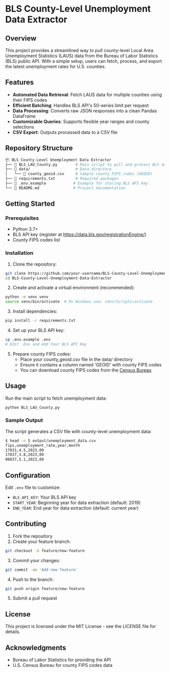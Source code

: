 # BLS County-Level Unemployment Data Extractor

## Overview

This project provides a streamlined way to pull county-level Local Area Unemployment Statistics (LAUS) data from the Bureau of Labor Statistics (BLS) public API. With a simple setup, users can fetch, process, and export the latest unemployment rates for U.S. counties.

## Features

- **Automated Data Retrieval**: Fetch LAUS data for multiple counties using their FIPS codes
- **Efficient Batching**: Handles BLS API's 50-series limit per request
- **Data Processing**: Converts raw JSON responses into a clean Pandas DataFrame
- **Customizable Queries**: Supports flexible year ranges and county selections
- **CSV Export**: Outputs processed data to a CSV file

## Repository Structure

```bash
📦 BLS County-Level Unemployment Data Extractor
├── 📄 BLS_LAU_County.py        # Main script to pull and process BLS data
├── 📁 data/                    # Data directory
│   └── 📄 county_geoid.csv     # Sample county FIPS codes (GEOID)
├── 📄 requirements.txt         # Required packages
├── 📄 .env.example            # Example for storing BLS API key
└── 📄 README.md               # Project documentation
```

## Getting Started

### Prerequisites

- Python 3.7+
- BLS API key (register at https://data.bls.gov/registrationEngine/)
- County FIPS codes list

### Installation

1. Clone the repository:
```bash
git clone https://github.com/your-username/BLS-County-Level-Unemployment-Data-Extractor.git
cd BLS-County-Level-Unemployment-Data-Extractor
```

2. Create and activate a virtual environment (recommended):
```bash
python -m venv venv
source venv/bin/activate  # On Windows use: venv\Scripts\activate
```

3. Install dependencies:
```bash
pip install -r requirements.txt
```

4. Set up your BLS API key:
```bash
cp .env.example .env
# Edit .Env and Add Your BLS API Key
```

5. Prepare county FIPS codes:
   - Place your county_geoid.csv file in the data/ directory
   - Ensure it contains a column named 'GEOID' with county FIPS codes
   - You can download county FIPS codes from the [Census Bureau](https://www.census.gov/geographies/reference-files/time-series/geo/gazetteer-files.html)

## Usage

Run the main script to fetch unemployment data:

```bash
python BLS_LAU_County.py
```

### Sample Output

The script generates a CSV file with county-level unemployment data:

```bash
$ head -n 5 output/unemployment_data.csv
fips,unemployment_rate,year,month
17031,4.5,2023,09
17037,3.8,2023,09
06037,5.1,2023,09
```

## Configuration

Edit `.env` file to customize:
- `BLS_API_KEY`: Your BLS API key
- `START_YEAR`: Beginning year for data extraction (default: 2019)
- `END_YEAR`: End year for data extraction (default: current year)

## Contributing

1. Fork the repository
2. Create your feature branch:
```bash
git checkout -b feature/new-feature
```
3. Commit your changes:
```bash
git commit -am 'Add new feature'
```
4. Push to the branch:
```bash
git push origin feature/new-feature
```
5. Submit a pull request

## License

This project is licensed under the MIT License - see the LICENSE file for details.

## Acknowledgments

- Bureau of Labor Statistics for providing the API
- U.S. Census Bureau for county FIPS codes data
